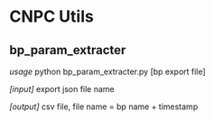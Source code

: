   CNPC Utils 
=============


bp_param_extracter
------

*usage*
python  bp_param_extracter.py [bp export file]

*[input]* 
export json file name

*[output]* 
csv file, file name  = bp name + timestamp